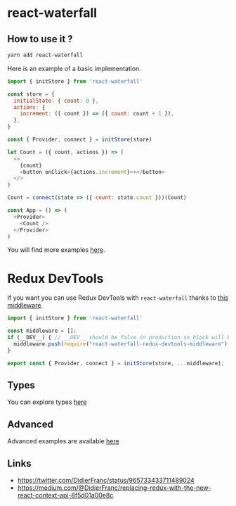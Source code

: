 # react-waterfall

## How to use it ?

```sh
yarn add react-waterfall
```

Here is an example of a basic implementation.

```js
import { initStore } from 'react-waterfall'

const store = {
  initialState: { count: 0 },
  actions: {
    increment: ({ count }) => ({ count: count + 1 }),
  },
}

const { Provider, connect } = initStore(store)

let Count = ({ count, actions }) => (
  <>
    {count}
    <button onClick={actions.increment}>+</button>
  </>
)

Count = connect(state => ({ count: state.count }))(Count)

const App = () => (
  <Provider>
    <Count />
  </Provider>
)
```

You will find more examples [here](https://github.com/didierfranc/react-waterfall/tree/master/examples).

# Redux DevTools

If you want you can use Redux DevTools with `react-waterfall` thanks to [this middleware](https://github.com/elisherer/react-waterfall-redux-devtools-middleware).

```js
import { initStore } from 'react-waterfall'

const middleware = [];
if (__DEV__) { // __DEV__ should be false in production so block will be considered dead code
  middleware.push(require("react-waterfall-redux-devtools-middleware")());
}

export const { Provider, connect } = initStore(store, ...middleware);
```

## Types

You can explore types [here](dist/react-waterfall.js.flow)

## Advanced

Advanced examples are available [here](https://github.com/didierfranc/react-waterfall-example)

## Links

* https://twitter.com/DidierFranc/status/965733433711489024
* https://medium.com/@DidierFranc/replacing-redux-with-the-new-react-context-api-8f5d01a00e8c
